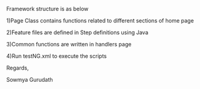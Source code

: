 Framework structure is as below
 
1)Page Class contains functions related to different sections of home page 

2)Feature files are defined in Step definitions using Java

3)Common functions are written in handlers page

4)Run testNG.xml to execute the scripts

Regards,

Sowmya Gurudath
